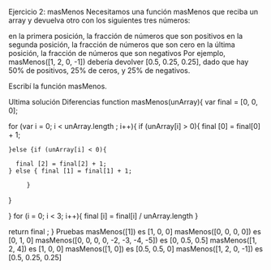 Ejercicio 2: masMenos
Necesitamos una función masMenos que reciba un array y devuelva otro con los siguientes tres números:

en la primera posición, la fracción de números que son positivos
en la segunda posición, la fracción de números que son cero
en la última posición, la fracción de números que son negativos
Por ejemplo, masMenos([1, 2, 0, -1]) debería devolver [0.5, 0.25, 0.25], dado que hay 50% de positivos, 25% de ceros, y 25% de negativos.

Escribí la función masMenos.

 Ultima solución
 Diferencias
function masMenos(unArray){
  var final = [0, 0, 0];

  for (var i = 0; i < unArray.length ; i++){
    if (unArray[i] > 0){
      final [0] = final[0] + 1;

    }else {if (unArray[i] < 0){

      final [2] = final[2] + 1;
    } else { final [1] = final[1] + 1;

         }

  }

}
  for (i = 0; i < 3; i++){
    final [i] = final[i] / unArray.length 
  }

 return final ;
}
Pruebas
masMenos([1]) es [1, 0, 0]
masMenos([0, 0, 0, 0]) es [0, 1, 0]
masMenos([0, 0, 0, 0, -2, -3, -4, -5]) es [0, 0.5, 0.5]
masMenos([1, 2, 4]) es [1, 0, 0]
masMenos([1, 0]) es [0.5, 0.5, 0]
masMenos([1, 2, 0, -1]) es [0.5, 0.25, 0.25]